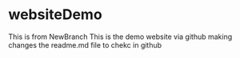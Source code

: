 # websiteDemo
This is from NewBranch
This is the demo website via github
 making changes the readme.md file to chekc in github
